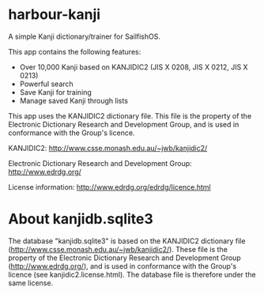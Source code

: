 harbour-kanji
=============

A simple Kanji dictionary/trainer for SailfishOS.

This app contains the following features:
   * Over 10,000 Kanji based on KANJIDIC2 (JIS X 0208, JIS X 0212, JIS X 0213)
   * Powerful search
   * Save Kanji for training
   * Manage saved Kanji through lists


This app uses the KANJIDIC2 dictionary file. This file is the property of the Electronic Dictionary Research and Development Group, and is used in conformance with the Group's licence.

KANJIDIC2: http://www.csse.monash.edu.au/~jwb/kanjidic2/

Electronic Dictionary Research and Development Group: http://www.edrdg.org/

License information: http://www.edrdg.org/edrdg/licence.html

About kanjidb.sqlite3
=====================

The database "kanjidb.sqlite3" is based on the KANJIDIC2 dictionary file (http://www.csse.monash.edu.au/~jwb/kanjidic2/).
These file is the property of the Electronic Dictionary Research and Development Group (http://www.edrdg.org/), and is used in conformance with the Group's licence (see kanjidic2.license.html).
The database file is therefore under the same license.
